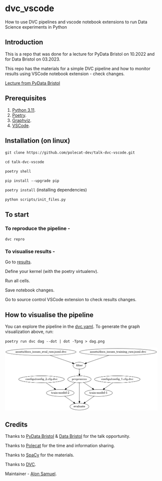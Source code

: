 # dvc_vscode
How to use DVC pipelines and vscode notebook extensions to run Data Science experiments in Python

## Introduction
This is a repo that was done for a lecture for PyData Bristol on 10.2022 and for Data Bristol on 03.2023. 

This repo has the materials for a simple DVC pipeline and how to monitor results using VSCode notebook extension - check changes.

[Lecture from PyData Bristol](slides/DataScience_pipeline_DVC_and_VScode.pdf)


## Prerequisites
1. [Python 3.11](https://www.python.org/).
2. [Poetry](https://python-poetry.org/).
3. [Graphviz](https://graphviz.org/).
4. [VSCode](https://code.visualstudio.com/).

## Installation (on linux)

`git clone https://github.com/polecat-dev/talk-dvc-vscode.git`

`cd talk-dvc-vscode`

`poetry shell`

`pip install --upgrade pip`

`poetry install` (installing dependencies)

`python scripts/init_files.py`

## To start

### To reproduce the pipeline - 

`dvc repro`

### To visualise results - 

Go to [results](notebooks/results.ipynb).

Define your kernel (with the poetry virtualenv).

Run all cells.

Save notebook changes.

Go to source control VSCode extension to check results changes.


## How to visualise the pipeline

You can explore the pipeline in the [dvc.yaml](./dvc.yaml). 
To generate the graph visualization above, run: 

`poetry run dvc dag --dot | dot -Tpng > dag.png`

![dag-image](dag.png)
## Credits
Thanks to [PyData Bristol](https://github.com/pydatabristol) & [Data Bristol](https://www.meetup.com/databristol/) for the talk opportunity.

Thanks to [Polecat](https://www.polecat.com/) for the time and information sharing.

Thanks to [SpaCy](https://github.com/explosion/projects/tree/v3/tutorials/textcat_docs_issues) for the materials.

Thanks to [DVC](https://github.com/iterative/dvc).


Maintainer - [Alon Samuel](https://github.com/alon1samuel).
